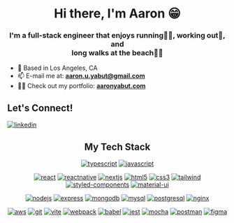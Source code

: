 <!-- [![MasterHead](https://indoanalytica.com/static/images/bannerr.gif)](https://www.linkedin.com/in/aaron-yabut/) -->
<h1 align="center">Hi there, I'm Aaron 😁</h1>
<h3 align="center">I'm a full-stack engineer that enjoys running🏃‍♂, working out💪, and<br>long walks at the beach🗿🌊</h3>

- 📍 Based in Los Angeles, CA
- 📫 E-mail me at: **aaron.u.yabut@gmail.com**
- 👨‍💻 Check out my portfolio: <a href="aaronyabut.com" target="_blank" rel="noreferrer">**aaronyabut.com**</a>

<h2 align="left">Let's Connect!</h2>

<!-- [![Linkedin: LinkedIn](https://img.shields.io/badge/linkedin-%230077B5.svg?style=for-the-badge&logo=linkedin&logoColor=white&link=https://www.linkedin.com/in/aaron-yabut/)](https://www.linkedin.com/in/aaron-yabut/) -->
<p align="left"> 
<a href="https://www.linkedin.com/in/aaron-yabut/" target="_blank" rel="noreferrer"> <img src="https://img.shields.io/badge/linkedin-%230077B5.svg?style=for-the-badge&logo=linkedin&logoColor=white&link=https://www.linkedin.com/in/aaron-yabut/" alt="linkedin"/> </a> 
</p>
<!-- <p align="left">
<a href="https://linkedin.com/in/aaron-yabut" target="_blank"><img align="center" src="https://raw.githubusercontent.com/rahuldkjain/github-profile-readme-generator/master/src/images/icons/Social/linked-in-alt.svg" alt="aaron-yabut" height="30" width="40" /></a>
</p> -->

<h2 align="center">My Tech Stack</h2>

<p align="center"> 
<a href="https://www.typescriptlang.org/" target="_blank" rel="noreferrer"><img src="https://img.shields.io/badge/TypeScript-007ACC?style=for-the-badge&logo=typescript&logoColor=white" alt="typescript"/></a> 
<a href="https://developer.mozilla.org/en-US/docs/Web/JavaScript" target="_blank" rel="noreferrer"><img src="https://img.shields.io/badge/JavaScript-323330?style=for-the-badge&logo=javascript&logoColor=F7DF1E" alt="javascript" /></a>
</p>
  

<p align="center">
<a href="https://reactjs.org/" target="_blank" rel="noreferrer"> <img src="https://img.shields.io/badge/React-20232A?style=for-the-badge&logo=react&logoColor=61DAFB" alt="react" /></a> 
<a href="https://reactnative.dev/" target="_blank" rel="noreferrer"> <img src="https://img.shields.io/badge/React_Native-20232A?style=for-the-badge&logo=react&logoColor=61DAFB" alt="reactnative" /></a> 
<a href="https://nextjs.org/" target="_blank" rel="noreferrer"> <img src="https://img.shields.io/badge/next%20js-000000?style=for-the-badge&logo=nextdotjs&logoColor=white" alt="nextjs" /></a> 
<a href="https://www.w3schools.com/html/default.asp" target="_blank" rel="noreferrer"> <img src="https://img.shields.io/badge/HTML5-E34F26?style=for-the-badge&logo=html5&logoColor=white" alt="html5" /></a> 
<a href="https://www.w3schools.com/css/" target="_blank" rel="noreferrer"> <img src="https://img.shields.io/badge/CSS3-1572B6?style=for-the-badge&logo=css3&logoColor=white" alt="css3" /></a>
<a href="https://tailwindcss.com/" target="_blank" rel="noreferrer"> <img src="https://img.shields.io/badge/Tailwind_CSS-38B2AC?style=for-the-badge&logo=tailwind-css&logoColor=white" alt="tailwind" /></a>
<a href="https://styled-components.com/" target="_blank" rel="noreferrer"> <img src="https://img.shields.io/badge/styled--components-DB7093?style=for-the-badge&logo=styled-components&logoColor=white" alt="styled-components" /></a>
<a href="https://mui.com/material-ui/getting-started/overview/" target="_blank" rel="noreferrer"> <img src="https://img.shields.io/badge/Material%20UI-007FFF?style=for-the-badge&logo=mui&logoColor=white" alt="material-ui" /></a>
</p>

<p align="center"> 
<a href="https://nodejs.org" target="_blank" rel="noreferrer"> <img src="https://img.shields.io/badge/Node%20js-339933?style=for-the-badge&logo=nodedotjs&logoColor=white" alt="nodejs"/></a>  
<a href="https://expressjs.com" target="_blank" rel="noreferrer"> <img src="https://img.shields.io/badge/Express%20js-000000?style=for-the-badge&logo=express&logoColor=white" alt="express" /></a> 
<a href="https://www.mongodb.com/" target="_blank" rel="noreferrer"> <img src="https://img.shields.io/badge/MongoDB-4EA94B?style=for-the-badge&logo=mongodb&logoColor=white" alt="mongodb" /></a> 
<a href="https://www.mysql.com/" target="_blank" rel="noreferrer"> <img src="https://img.shields.io/badge/MySQL-005C84?style=for-the-badge&logo=mysql&logoColor=white" alt="mysql" /></a> 
<a href="https://www.postgresql.org" target="_blank" rel="noreferrer"> <img src="https://img.shields.io/badge/PostgreSQL-316192?style=for-the-badge&logo=postgresql&logoColor=white" alt="postgresql" /></a>
<a href="https://www.nginx.com" target="_blank" rel="noreferrer"> <img src="https://img.shields.io/badge/Nginx-009639?style=for-the-badge&logo=nginx&logoColor=white" alt="nginx" /></a> 
</p>

<p align="center"> 
<a href="https://aws.amazon.com" target="_blank" rel="noreferrer"> <img src="https://img.shields.io/badge/Amazon_AWS-FF9900?style=for-the-badge&logo=amazonaws&logoColor=white" alt="aws"/></a> 
<a href="https://git-scm.com/" target="_blank" rel="noreferrer"> <img src="https://img.shields.io/badge/GIT-E44C30?style=for-the-badge&logo=git&logoColor=white" alt="git"/></a>
<a href="https://vitejs.dev/" target="_blank" rel="noreferrer"> <img src="https://img.shields.io/badge/Vite-B73BFE?style=for-the-badge&logo=vite&logoColor=FFD62E" alt="vite"/></a>
<a href="https://webpack.js.org" target="_blank" rel="noreferrer"> <img src="https://img.shields.io/badge/Webpack-8DD6F9?style=for-the-badge&logo=Webpack&logoColor=white" alt="webpack"/></a>
<a href="https://babeljs.io/" target="_blank" rel="noreferrer"> <img src="https://img.shields.io/badge/Babel-F9DC3E?style=for-the-badge&logo=babel&logoColor=white" alt="babel"/></a> 
<a href="https://jestjs.io" target="_blank" rel="noreferrer"> <img src="https://img.shields.io/badge/Jest-C21325?style=for-the-badge&logo=jest&logoColor=white" alt="jest"/></a> 
<a href="https://mochajs.org" target="_blank" rel="noreferrer"> <img src="https://img.shields.io/badge/Mocha-8D6748?style=for-the-badge&logo=Mocha&logoColor=white" alt="mocha" /></a> 
<a href="https://postman.com" target="_blank" rel="noreferrer"> <img src="https://img.shields.io/badge/Postman-FF6C37?style=for-the-badge&logo=Postman&logoColor=white" alt="postman" /></a> 
<a href="https://www.figma.com/" target="_blank" rel="noreferrer"> <img src="https://img.shields.io/badge/Figma-F24E1E?style=for-the-badge&logo=figma&logoColor=white" alt="figma" /></a> 
</p>

<!--
<p>&nbsp;<img align="center" src="https://github-readme-stats.vercel.app/api?username=aaronyabut&show_icons=true&locale=en" alt="aaronyabut" /></p>

<p align="right"> <img src="https://komarev.com/ghpvc/?username=aaronyabut&label=Profile%20views&color=0e75b6&style=flat" alt="aaronyabut" /> </p>

**Aaronyabut/Aaronyabut** is a ✨ _special_ ✨ repository because its `README.md` (this file) appears on your GitHub profile.

Here are some ideas to get you started:

- 🔭 I’m currently working on ...
- 🌱 I’m currently learning ...
- 👯 I’m looking to collaborate on ...
- 🤔 I’m looking for help with ...
- 💬 Ask me about ...
- 📫 How to reach me: ...
- 😄 Pronouns: ...
- ⚡ Fun fact: ...
-->

